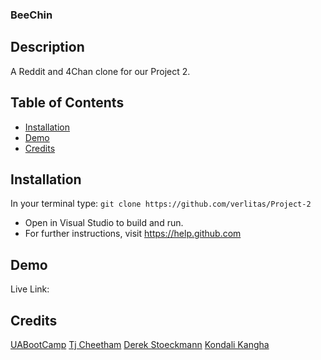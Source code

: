 ### BeeChin

## Description
A Reddit and 4Chan clone for our Project 2. 

## Table of Contents
* [Installation](#installation)
* [Demo](#demo)
* [Credits](#credits)

## Installation
In your terminal type: 
```git clone https://github.com/verlitas/Project-2```
* Open in Visual Studio to build and run.
* For further instructions, visit https://help.github.com

## Demo
Live Link: 

## Credits
[UABootCamp](https://bootcamp.ce.arizona.edu/coding/)
[Tj Cheetham](https://github.com/Tjcheetham)
[Derek Stoeckmann](https://github.com/derekstoeckmann)
[Kondali Kangha](https://github.com/kdavid00)
